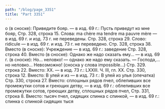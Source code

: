 ```yaml
---
path: "/blog/page_3351"
title: "Part 3351"
---
```


о (в сноске): Приведите бояр. — в изд. 69 г.: Пусть приведут ко мне бояр,
Стр. 328, строка 15.
Слова: mа chère ma tendre ma pauvre mère — в изд. 69 г. и изд. 73 г. не переведены.
Стр. 328, строка 29.
Слово: ridicule — в изд. 69 г. и изд. 73 г. не переведено.
Стр. 328, строка 38.
Вместо (в сноске): Учреждение — в изд. 69 г.: заведение
Стр. 328, строка 40.
Вместо (в сноске): Однако же надо сказать ему... — в изд. 69 г. (в сноске): Но... неловко! — однако же надо ему сказать. — Господа,... но неловко... Невозможно! (сноска у слова impossible...)
Стр. 329. строка 22.
Вместо: XX. — в изд. 73 г.: LXXIII.
Ч. III, гл. XX.
Стр. 330, строка 12.
Вместо: В улей и из — в изд. 73 г.: В улей из улья (опечатка)
Стр. 330, строка 27.
Вместо: сплошных рядов пчел, облепивших все промежутки сотов и греющих детву, — в изд. 69 г.: облепивших все промежутки сотов, греющих детву, сплошных рядов пчел,
Стр. 331, строка 8.
Вместо: тысяч пчел, сидящих спинка с спинкой, — в изд. 69 г.: спинка с спинкой сидящих тыся
